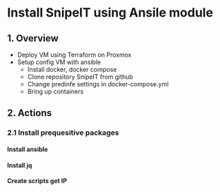 # Install SnipeIT using Ansile module
## 1. Overview
+ Deploy VM using Terraform on Proxmox
+ Setup config VM with ansible
  + Install docker, docker compose
  + Clone repository SnipeIT from github
  + Change predinfe settings in docker-compose.yml
  + Bring up containers
## 2. Actions
###  2.1 Install prequesitive packages 
#### Install ansible
####  Install jq
####  Create scripts get IP
